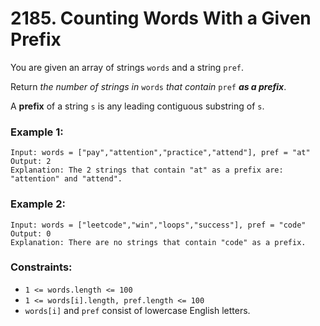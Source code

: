# 2185. Counting Words With a Given Prefix

You are given an array of strings `words` and a string `pref`.

Return *the number of strings in* `words` *that contain* `pref` ***as a prefix***.

A **prefix** of a string `s` is any leading contiguous substring of `s`.

### Example 1:

```text
Input: words = ["pay","attention","practice","attend"], pref = "at"
Output: 2
Explanation: The 2 strings that contain "at" as a prefix are: "attention" and "attend".
```

### Example 2:

```text
Input: words = ["leetcode","win","loops","success"], pref = "code"
Output: 0
Explanation: There are no strings that contain "code" as a prefix.
```

### Constraints:

- `1 <= words.length <= 100`
- `1 <= words[i].length, pref.length <= 100`
- `words[i]` and `pref` consist of lowercase English letters.
